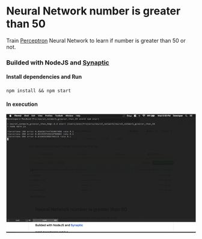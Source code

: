 # Neural Network number is greater than 50
Train [Perceptron](https://pt.wikipedia.org/wiki/Perceptron) Neural Network to learn if number is greater than 50 or not.

### Builded with NodeJS and [Synaptic](http://caza.la/synaptic)

#### Install dependencies and Run
`npm install && npm start`

#### In execution
![movie](https://github.com/jonatasfreitasv/neural_network_greater_than_50/blob/master/example.gif)
